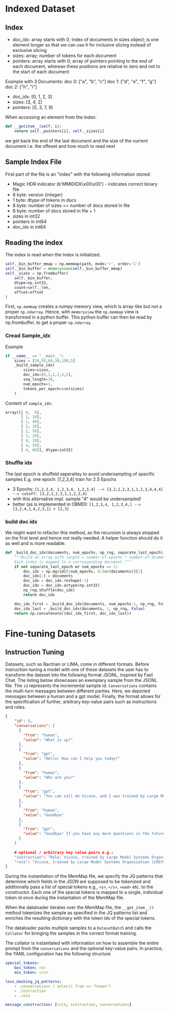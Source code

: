# Indexed Dataset

## Index

* doc_idx: array starts with 0; index of documents in sizes object; is one element longer so that we can use it for inclusive slicing instead of exclusive slicing
* sizes: array; number of tokens for each document
* pointers: array starts with 0; array of pointers pointing to the end of each document, whereas these positions are relative to zero and not to the start of each document

Example with 3 Documents:
doc 0: ["a", "b", "c"]
doc 1: ["d", "e", "f", "g"]
doc 2: ["h", "i"]

* doc_idx: [0, 1, 2, 3]
* sizes: [3, 4, 2]
* pointers: [0, 3, 7, 9]

When accessing an element from the index:

```python
def __getitem__(self, i):
    return self._pointers[i], self._sizes[i]
```
we get back the end of the last document and the size of the current document i.e. the offeset and how much to read next

## Sample Index File

First part of the file is an "index" with the following information stored:

* Magic HDR indicator (b'MMIDIDX\x00\x00') - indicates correct binary file
* 8 byte: version (integer)
* 1 byte: dtype of tokens in docs
* 8 byte: number of sizes == number of docs stored in file
* 8 byte: number of docs stored in file + 1
* sizes in int32
* pointers in int64
* doc_idx in int64

## Reading the index

The index is read when the Index is initialized.

```python
self._bin_buffer_mmap = np.memmap(path, mode='r', order='C')
self._bin_buffer = memoryview(self._bin_buffer_mmap)
self._sizes = np.frombuffer(
    self._bin_buffer,
    dtype=np.int32,
    count=self._len,
    offset=offset
)
```
First, `np.memmap` creates a numpy memory view, which is array-like but not a proper `np.ndarray`. Hence, with `memoryview` the `np.memmap` view is transformed in a python buffer. This python buffer can then be read by np.frombuffer, to get a proper `np.ndarray`


### Cread Sample_idx

Example

```python
if __name__ == "__main__":
    sizes = [20,50,60,30,100,5]
    _build_sample_idx(
        sizes=sizes,
        doc_idx=[0,1,2,3,4,5],
        seq_length=30,
        num_epochs=1,
        tokens_per_epoch=sum(sizes)
    )
```

Content of `sample_idx`:

```python
array([[ 0,  0],
       [ 1, 10],
       [ 1, 40],
       [ 2, 20],
       [ 2, 50],
       [ 3, 20],
       [ 4, 20],
       [ 4, 50],
       [ 4, 80]], dtype=int32)

```

### Shuffle idx

The last epoch is shuffeld seperatley to avoid undersampling of specific samples
E.g. one epoch: [1,2,3,4] train for 2.5 Epochs
* 3 Epochs: `[1,2,3,4, 1,2,3,4, 1,2,3,4] --> [3,2,1,2,3,1,1,2,3,4,4,4] --> cutoff: [3,2,1,2,3,1,1,2,3,4]`
* with this alternative impl. sample "4" would be undersampled!
* better (as is implemented in OBMD): `[1,2,3,4, 1,2,3,4,] --> [3,2,4,1,4,2,3,1] + [2,3]`

### build doc idx

We might want to refactor this method, as the recursion is always stopped on the first level and hence not really needed. A helper function should do it as well and is more readable.

```python
def _build_doc_idx(documents, num_epochs, np_rng, separate_last_epoch):
    """Build an array with length = number-of-epochs * number-of-dcuments.
    Each index is mapped to a corresponding document."""
    if not separate_last_epoch or num_epochs == 1:
        doc_idx = np.mgrid[0:num_epochs, 0:len(documents)][1]
        doc_idx[:] = documents
        doc_idx = doc_idx.reshape(-1)
        doc_idx = doc_idx.astype(np.int32)
        np_rng.shuffle(doc_idx)
        return doc_idx

    doc_idx_first = _build_doc_idx(documents, num_epochs-1, np_rng, False)
    doc_idx_last = _build_doc_idx(documents, 1, np_rng, False)
    return np.concatenate((doc_idx_first, doc_idx_last))
```


# Fine-tuning Datasets

## Instruction Tuning
Datasets, such as Bactrian or LIMA, come in different formats. Before instruction-tuning a model with one of these datasets the user has to 
transform the dataset into the following format JSONL, inspired by Fast Chat. The listing below showcases an exemplary sample from the JSONL file. 
The `id` represents the incremental sample id. `Conversations` contains the multi-turn messages between different parties. Here, we depicted messages 
between a human and a gpt model. Finally, the format allows for the specification of further, arbitrary key-value pairs such as instructions and roles.

```JSON
{
    "id": 0,
    "conversations": [
      {
        "from": "human",
        "value": "What is up?"
      },
      {
        "from": "gpt",
        "value": "Hello! How can I help you today?"
      },
      {
        "from": "human",
        "value": "Who are you?"
      },
      {
        "from": "gpt",
        "value": "You can call me Vicuna, and I was trained by Large Model Systems Organization (LMSYS) researchers as a language model."
      },
      {
        "from": "human",
        "value": "Goodbye"
      },
      {
        "from": "gpt",
        "value": "Goodbye! If you have any more questions in the future, don't hesitate to ask."
      }
    ]
    
    # optional / arbitrary key value pairs e.g.:
    "instruction": "Role: Vicuna, trained by Large Model Systems Organization (LMSYS) researchers"
    "role": "Vicuna, trained by Large Model Systems Organization (LMSYS) researchers"
}
```

During the instantiation of the MemMap file, we specify the JQ patterns that determine which fields in the JSON are supposed to be tokenized and additionally pass a list of special tokens e.g., `<s>`, `</s>`, `<eod>` etc. to the constructor. 
Each one of the special tokens is mapped to a single, individual token id once during the instantation of the MemMap file. 

When the dataloader iterates over the MemMap file, the `__get_item__()` method tokenizes the sample as specified in the JQ patterns list and enriches the resulting dictionary with the token ids of the special tokens. 

The dataloader packs multiple samples to a `DatasetBatch` and calls the `Collator` for bringing the samples in the correct format training. 

The collator is instantiated with information on how to assemble the entire prompt from the `conversations` and the optional key-value pairs. 
In practice, the YAML configuration has the following structure

```YAML
special_tokens:
    bos_token: <s>
    eos_token: </s>

loss_masking_jq_patterns:
    - .conversations | select(.from == "human")
    - .instruction
    - .role

message_construction: [role, instruction, conversations]
```
